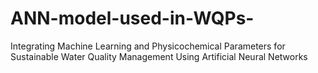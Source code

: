 # ANN-model-used-in-WQPs-
Integrating Machine Learning and Physicochemical Parameters for Sustainable Water Quality Management Using Artificial Neural Networks 
